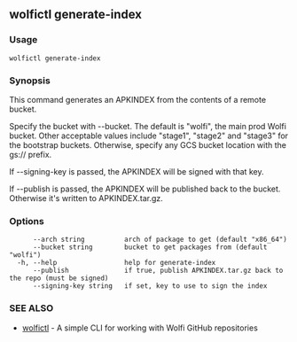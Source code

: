 ## wolfictl generate-index



### Usage

```
wolfictl generate-index
```

### Synopsis

This command generates an APKINDEX from the contents of a remote bucket.

Specify the bucket with --bucket. The default is "wolfi", the main prod Wolfi bucket.
Other acceptable values include "stage1", "stage2" and "stage3" for the bootstrap buckets.
Otherwise, specify any GCS bucket location with the gs:// prefix.

If --signing-key is passed, the APKINDEX will be signed with that key.

If --publish is passed, the APKINDEX will be published back to the bucket.
Otherwise it's written to APKINDEX.tar.gz.


### Options

```
      --arch string          arch of package to get (default "x86_64")
      --bucket string        bucket to get packages from (default "wolfi")
  -h, --help                 help for generate-index
      --publish              if true, publish APKINDEX.tar.gz back to the repo (must be signed)
      --signing-key string   if set, key to use to sign the index
```

### SEE ALSO

* [wolfictl](wolfictl.md)	 - A simple CLI for working with Wolfi GitHub repositories

